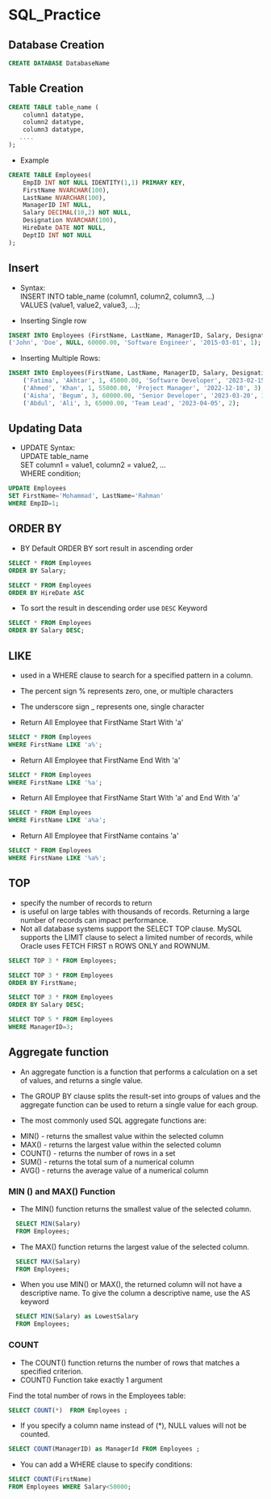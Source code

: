 # SQL_Practice

## Database Creation

```sql
CREATE DATABASE DatabaseName

```
## Table Creation

```sql
CREATE TABLE table_name (
    column1 datatype,
    column2 datatype,
    column3 datatype,
   ....
);
```

* Example

```sql
CREATE TABLE Employees(
	EmpID INT NOT NULL IDENTITY(1,1) PRIMARY KEY,
	FirstName NVARCHAR(100),
	LastName NVARCHAR(100),
	ManagerID INT NULL,
	Salary DECIMAL(10,2) NOT NULL,
	Designation NVARCHAR(100),
	HireDate DATE NOT NULL,
	DeptID INT NOT NULL
);
```
## Insert

* Syntax: <br>
INSERT INTO table_name (column1, column2, column3, ...) <br>
VALUES (value1, value2, value3, ...);

* Inserting Single row

```sql
INSERT INTO Employees (FirstName, LastName, ManagerID, Salary, Designation, HireDate, DeptID) VALUES
('John', 'Doe', NULL, 60000.00, 'Software Engineer', '2015-03-01', 1);

```

* Inserting Multiple Rows:
```sql
INSERT INTO Employees(FirstName, LastName, ManagerID, Salary, Designation, HireDate, DeptID) VALUES
    ('Fatima', 'Akhtar', 1, 45000.00, 'Software Developer', '2023-02-15', 2),
    ('Ahmed', 'Khan', 1, 55000.00, 'Project Manager', '2022-12-10', 3),
    ('Aisha', 'Begum', 3, 60000.00, 'Senior Developer', '2023-03-20', 1),
    ('Abdul', 'Ali', 3, 65000.00, 'Team Lead', '2023-04-05', 2);
```

## Updating Data
* UPDATE Syntax: <br>
UPDATE table_name <br>
SET column1 = value1, column2 = value2, ... <br>
WHERE condition;

```sql
UPDATE Employees
SET FirstName='Mohammad', LastName='Rahman'
WHERE EmpID=1;
```

## ORDER BY

* BY Default ORDER BY sort result in ascending order

```sql
SELECT * FROM Employees
ORDER BY Salary;

SELECT * FROM Employees
ORDER BY HireDate ASC
```
* To sort the result in descending order use `DESC` Keyword
```sql
SELECT * FROM Employees
ORDER BY Salary DESC;
```



## LIKE 

* used in a WHERE clause to search for a specified pattern in a column.

* The percent sign % represents zero, one, or multiple characters
* The underscore sign _ represents one, single character

* Return All Employee that FirstName Start With 'a'

```SQL
SELECT * FROM Employees
WHERE FirstName LIKE 'a%';
```

* Return All Employee that FirstName End With 'a'

```SQL
SELECT * FROM Employees
WHERE FirstName LIKE '%a';
```

* Return All Employee that FirstName Start With 'a' and End With 'a'

```SQL
SELECT * FROM Employees
WHERE FirstName LIKE 'a%a';
```
* Return All Employee that FirstName contains 'a'

```SQL
SELECT * FROM Employees
WHERE FirstName LIKE '%a%';
```

## TOP

* specify the number of records to return
* is useful on large tables with thousands of records. Returning a large number of records can impact performance.
* Not all database systems support the SELECT TOP clause. MySQL supports the LIMIT clause to select a limited number of records, while Oracle uses FETCH FIRST n ROWS ONLY and ROWNUM.

```SQL
SELECT TOP 3 * FROM Employees;
```

```SQL
SELECT TOP 3 * FROM Employees
ORDER BY FirstName;
```

```SQL
SELECT TOP 3 * FROM Employees
ORDER BY Salary DESC;
```

```SQL
SELECT TOP 5 * FROM Employees
WHERE ManagerID=3;
```

## Aggregate function

* An aggregate function is a function that performs a calculation on a set of values, and returns a single value.
* The GROUP BY clause splits the result-set into groups of values and the aggregate function can be used to return a single value for each group.

* The most commonly used SQL aggregate functions are:

<ul>
  <li>MIN() - returns the smallest value within the selected column</li>
  <li>MAX() - returns the largest value within the selected column</li>
  <li>COUNT() - returns the number of rows in a set</li>
  <li>SUM() - returns the total sum of a numerical column</li>
  <li>AVG() - returns the average value of a numerical column</li>
</ul>

### MIN () and MAX() Function

* The MIN() function returns the smallest value of the selected column.

```SQL
  SELECT MIN(Salary)
  FROM Employees;
```
* The MAX() function returns the largest value of the selected column.

```SQL
  SELECT MAX(Salary)
  FROM Employees;
```

* When you use MIN() or MAX(), the returned column will not have a descriptive name. To give the column a descriptive name, use the AS keyword

```SQL
  SELECT MIN(Salary) as LowestSalary
  FROM Employees;
```

### COUNT 
* The COUNT() function returns the number of rows that matches a specified criterion.
* COUNT() Function take exactly 1 argument


Find the total number of rows in the Employees table:

```SQL
SELECT COUNT(*)  FROM Employees ;
```

* If you specify a column name instead of (*), NULL values will not be counted.
```SQL
SELECT COUNT(ManagerID) as ManagerId FROM Employees ;
```

* You can add a WHERE clause to specify conditions:

```SQL
SELECT COUNT(FirstName) 
FROM Employees WHERE Salary<50000;
```
